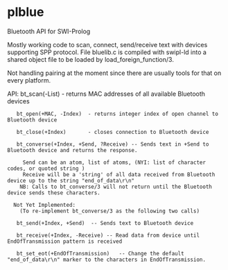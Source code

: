 # plblue
Bluetooth API for SWI-Prolog

Mostly working code to scan, connect, send/receive text with devices supporting SPP protocol.
File bluelib.c is compiled with swipl-ld into a shared object file to be loaded by load_foreign_function/3.

Not handling pairing at the moment since there are usually tools for that on every platform.

API:   bt_scan(-List)         - returns MAC addresses of all available Bluetooth devices

       bt_open(+MAC, -Index)  - returns integer index of open channel to Bluetooth device
       
       bt_close(+Index)       - closes connection to Bluetooth device
       
       bt_converse(+Index, +Send, ?Receive) -- Sends text in +Send to Bluetooth device and returns the response.
       
         Send can be an atom, list of atoms, (NYI: list of character codes, or quoted string )
         Receive will be a 'string' of all data received from Bluetooth device up to the string "end_of_data\r\n"
        NB: Calls to bt_converse/3 will not return until the Bluetooth device sends these characters.
     
      Not Yet Implemented:
        (To re-implement bt_converse/3 as the following two calls)
        
       bt_send(+Index, +Send)  -- Sends text to Bluetooth device
       
       bt_receive(+Index, -Receive) -- Read data from device until EndOfTransmission pattern is received
       
       bt_set_eot(+EndOfTransmission)   -- Change the default "end_of_data\r\n" marker to the characters in EndOfTransmission.
       
        
